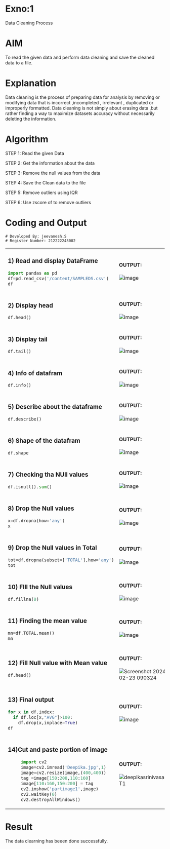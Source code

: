 # Exno:1
Data Cleaning Process

# AIM
To read the given data and perform data cleaning and save the cleaned data to a file.

# Explanation
Data cleaning is the process of preparing data for analysis by removing or modifying data that is incorrect ,incompleted , irrelevant , duplicated or improperly formatted. Data cleaning is not simply about erasing data ,but rather finding a way to maximize datasets accuracy without necessarily deleting the information.

# Algorithm
STEP 1: Read the given Data

STEP 2: Get the information about the data

STEP 3: Remove the null values from the data

STEP 4: Save the Clean data to the file

STEP 5: Remove outliers using IQR

STEP 6: Use zscore of to remove outliers

# Coding and Output

```
# Developed By: jeevanesh.S
# Register Number: 212222243002
```
<table>
  <tr>
    <td width=50%>


### 1) Read and display DataFrame
```Python
import pandas as pd
df=pd.read_csv('/content/SAMPLEDS.csv')
df
```
  </td>
  <td>
              
#### OUTPUT:

![image](https://github.com/LATHIKESHWARAN/exno1/assets/119393556/13c8033c-7cdb-4b51-bcce-1bf186ca33a7)
</td>
</tr>
<tr>
  <td width=50%>
              
### 2) Display head
```Python
df.head()
```
  </td>
  <td>
              
#### OUTPUT:

![image](https://github.com/LATHIKESHWARAN/exno1/assets/119393556/7e8163c1-7aff-42aa-a9d9-a9be834b0125)
</td>
</tr>
<tr>
  <td width=50%>

### 3) Display tail
```Python
df.tail()
```
  </td>
  <td>
              
#### OUTPUT:

![image](https://github.com/LATHIKESHWARAN/exno1/assets/119393556/31eb0ada-9761-499d-8cf2-31e043eac8e0)
</td>
</tr>
<tr>
  <td width=50%>

### 4) Info of datafram
```Python
df.info()
```
  </td>
  <td>
              
#### OUTPUT:

![image](https://github.com/LATHIKESHWARAN/exno1/assets/119393556/22cd4eee-0b3f-4a2f-9ff7-c5fea86d5703)
</td>
</tr>
<tr>
  <td width=50%>

### 5) Describe about the dataframe
```Python
df.describe()
```
  </td>
  <td>
              
#### OUTPUT:

![image](https://github.com/LATHIKESHWARAN/exno1/assets/119393556/28cfed13-f10d-4062-8b88-3da61848e96c)
</td>
</tr>
<tr>
  <td width=50%>

### 6) Shape of the datafram
```Python
df.shape
```
  </td>
  <td>
              
#### OUTPUT:

![image](https://github.com/LATHIKESHWARAN/exno1/assets/119393556/5814ae95-6244-4dd0-bb1b-43bf0bd5583b)
</td>
</tr>
<tr>
  <td width=50%>

### 7) Checking tha NUll values
```Python
df.isnull().sum()
```
  </td>
  <td>
              
#### OUTPUT:

![image](https://github.com/LATHIKESHWARAN/exno1/assets/119393556/1c352767-c32d-4d18-9fce-3e600d7af552)
</td>
</tr>
<tr>
  <td width=50%>

### 8) Drop the Null values
```Python
x=df.dropna(how='any')
x
```
  </td>
  <td>
              
#### OUTPUT:

![image](https://github.com/LATHIKESHWARAN/exno1/assets/119393556/fdff72dd-a19b-4c72-b492-6fed41b35f54)
</td>
</tr>
<tr>
  <td width=50%>

### 9) Drop the Null values in Total
```Python
tot=df.dropna(subset=['TOTAL'],how='any')
tot
```
  </td>
  <td>
              
#### OUTPUT:

![image](https://github.com/LATHIKESHWARAN/exno1/assets/119393556/d21f329a-35aa-4cd7-912f-99fe36f258b7)
</td>
</tr>
<tr>
  <td width=50%>

### 10) FIll the Null values
```Python
df.fillna(0)
```
  </td>
  <td>
              
#### OUTPUT:

![image](https://github.com/LATHIKESHWARAN/exno1/assets/119393556/8d35ac83-889f-451e-bc63-78fbcf44fb04)
</td>
</tr>
<tr>
  <td width=50%>

### 11) Finding the mean value
```Python
mn=df.TOTAL.mean()
mn
```
  </td>
  <td>
              
#### OUTPUT:

![image](https://github.com/LATHIKESHWARAN/exno1/assets/119393556/489a50a1-eb88-449c-8d7e-bff5e42c5af0)

</td>
</tr>
<tr>
  <td width=50%>

### 12) Fill Null value with Mean value
```Python
df.head()
```
  </td>
  <td>
              
#### OUTPUT:
![Screenshot 2024-02-23 090324](https://github.com/MAHESWARAN2004/Expno1/assets/119478181/a0a06f86-f464-4d33-935a-a00fbd2d3ef4)
</td>
</tr>
<tr>
  <td width=50%>

### 13) Final output
```Python
for x in df.index:
  if df.loc[x,"AVG"]>100:
    df.drop(x,inplace=True)
df
```
  </td>
  <td>
              
#### OUTPUT:

![image](https://github.com/LATHIKESHWARAN/exno1/assets/119393556/fb8391ca-d62a-4e26-a1aa-a15d27a884f9)

</td>
</tr>
<tr>
  <td width=50%>

### 14)Cut and paste portion of image
```Python
     import cv2
     image=cv2.imread('Deepika.jpg',1)
     image=cv2.resize(image,(400,400))
     tag =image[150:200,110:160]
     image[110:160,150:200] = tag
     cv2.imshow('partimage1',image)
     cv2.waitKey(0)
     cv2.destroyAllWindows()
```
  </td>
  <td>

#### OUTPUT:

![deepikasrinivasanDIPT1](https://github.com/deepikasrinivasans/COLOR_CONVERSIONS_OF-IMAGE/assets/119393935/4c37d6dd-4392-4b61-abcc-b7dfe50a886f)
 </td>
 </tr>
</table>

# Result
The data clearning has beeen done successfully.

